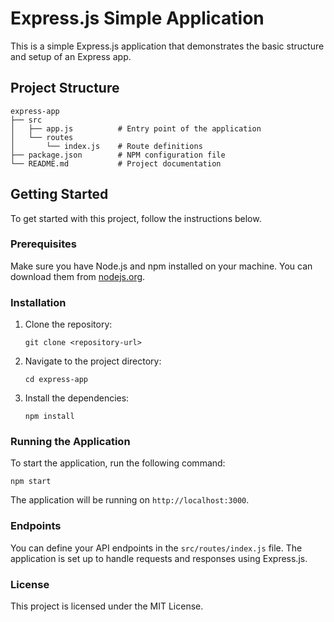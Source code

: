 # Express.js Simple Application

This is a simple Express.js application that demonstrates the basic structure and setup of an Express app.

## Project Structure

```
express-app
├── src
│   ├── app.js          # Entry point of the application
│   └── routes
│       └── index.js    # Route definitions
├── package.json        # NPM configuration file
└── README.md           # Project documentation
```

## Getting Started

To get started with this project, follow the instructions below.

### Prerequisites

Make sure you have Node.js and npm installed on your machine. You can download them from [nodejs.org](https://nodejs.org/).

### Installation

1. Clone the repository:
   ```
   git clone <repository-url>
   ```

2. Navigate to the project directory:
   ```
   cd express-app
   ```

3. Install the dependencies:
   ```
   npm install
   ```

### Running the Application

To start the application, run the following command:
```
npm start
```

The application will be running on `http://localhost:3000`.

### Endpoints

You can define your API endpoints in the `src/routes/index.js` file. The application is set up to handle requests and responses using Express.js.

### License

This project is licensed under the MIT License.